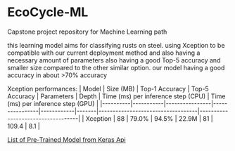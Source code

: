 # EcoCycle-ML
Capstone project repository for Machine Learning path

this learning model aims for classifying rusts on steel.
using Xception to be compatible with our current deployment method and also having a necessary amount of parameters 
also having a good Top-5 accuracy and smaller size compared to the other similar option.
our model having a good accuracy in about >70% accuracy


Xception performances:
| Model    | Size (MB) | Top-1 Accuracy | Top-5 Accuracy | Parameters | Depth | Time (ms) per inference step (CPU) | Time (ms) per inference step (GPU) |
|----------|-----------|----------------|----------------|------------|-------|-----------------------------------|-----------------------------------|
| Xception | 88        | 79.0%          | 94.5%          | 22.9M      | 81    | 109.4                             | 8.1                               |

[List of Pre-Trained Model from Keras Api](https://keras.io/api/applications/)


